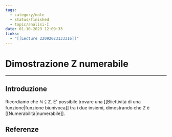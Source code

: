 ```yaml
---
tags:
  - category/note
  - status/finished
  - topic/analisi-I
date: 01-10-2023 12:09:33
links:
  - "[[Lecture 22092023133316]]"
---
```

# Dimostrazione Z numerabile
---
## Introduzione
Ricordiamo che $\mathbb{N} \subsetneqq \mathbb{Z}$.
E' possibile trovare una [[Biiettività di una funzione|funzione biunivoca]] tra i due insiemi, dimostrando che $\mathbb{Z}$ è [[Numerabilità|numerabile]].

## Referenze
